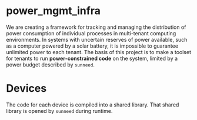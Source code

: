 # power_mgmt_infra

We are creating a framework for tracking and managing the distribution of power consumption of individual processes in multi-tenant computing environments. In systems with uncertain reserves of power available, such as a computer powered by a solar battery, it is impossible to guarantee unlimited power to each tenant. The basis of this project is to make a toolset for tenants to run **power-constrained code** on the system, limited by a power budget described by `sunneed`.

# Devices

The code for each device is compiled into a shared library. That shared library is opened by `sunneed` during runtime.
